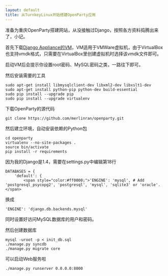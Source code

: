 ```yaml
---
layout: default
title: 从TurnkeyLinux开始搭建OpenParty应用
---
```

准备为重庆OpenParty搭建网站，从没接触过Django，按照各方资料捣腾出来了，小记。

首先下载[Django Appliance的VM](http://www.turnkeylinux.org/django)，VM适用于VMWare虚拟机，由于VirtualBox也支持vmdk格式，只需要在VirtualBox里创建虚拟机时选择该vmdk文件即可。

启动VM后会提示你设置root密码、MySQL密码之类，一路往下即可。

然后安装需要的工具

    sudo apt-get install libmysqlclient-dev libxml2-dev libxslt1-dev  
    sudo apt-get install python-pip python-dev build-essential  
    sudo pip install --upgrade pip  
    sudo pip install --upgrade virtualenv  

下载OpenParty的源代码

    git clone https://github.com/merlinran/openparty.git  

然后建立环境，自动安装依赖的Python包

    cd openparty  
    virtualenv --no-site-packages .  
    source bin/activate  
    pip install -r requirements  

因为我的Django是1.4，需要在settings.py中编辑第18行

    DATABASES = {  
        'default': {  
            <span style="color:#ff0000;">'ENGINE': 'mysql', # Add 'postgresql_psycopg2', 'postgresql', 'mysql', 'sqlite3' or 'oracle'.</span>  

换成

    'ENGINE': 'django.db.backends.mysql'  

同时设置好访问MySQL数据库的用户和密码。

然后创建数据库

    mysql -uroot -p < init_db.sql  
    ./manage.py syncdb  
    ./manage.py migrate core  

可以启动Web服务啦

    ./manage.py runserver 0.0.0.0:8000  
